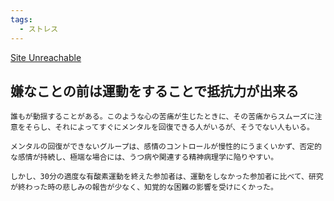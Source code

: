 ```yaml
---
tags:
  - ストレス
---
```

[Site Unreachable](https://yuchrszk.blogspot.com/2022/09/hiit.html)

## 嫌なことの前は運動をすることで抵抗力が出来る

```
誰もが動揺することがある。このような心の苦痛が生じたときに、その苦痛からスムーズに注意をそらし、それによってすぐにメンタルを回復できる人がいるが、そうでない人もいる。

メンタルの回復ができないグループは、感情のコントロールが慢性的にうまくいかず、否定的な感情が持続し、極端な場合には、うつ病や関連する精神病理学に陥りやすい。

しかし、30分の適度な有酸素運動を終えた参加者は、運動をしなかった参加者に比べて、研究が終わった時の悲しみの報告が少なく、知覚的な困難の影響を受けにくかった。
```

